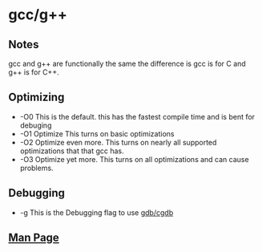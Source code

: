 # gcc/g++

## Notes

gcc and g++ are functionally the same the difference is gcc is for C and g++ is
for C++.

## Optimizing

- -O0 This is the default. this has the fastest compile time and is bent for
  debuging
- -O1 Optimize This turns on basic optimizations
- -O2 Optimize even more. This turns on nearly all supported optimizations that
  that gcc has.
- -O3 Optimize yet more. This turns on all optimizations and can cause problems.

## Debugging

- -g This is the Debugging flag to use [gdb/cgdb](./gdb-cgdb.md)

## [Man Page](http://manpages.ubuntu.com/manpages/jammy/en/man1/gcc.1.html)
